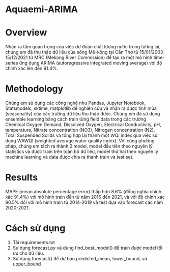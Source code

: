# Aquaemi-ARIMA
# Overview
Nhận ra tầm quan trọng của việc dự đoán chất lượng nước trong tương lai, chúng em đã thu thập dữ liệu của sông Mê-kông tại Cần Thơ từ 15/01/2003-15/12/2021 từ MRC (Mekong River Commission) để tạo ra một mô hình time-series ứng dụng ARIMA (autoregressive integrated moving average) với độ chính xác lên đến 91.4%.

# Methodology
Chúng em sử dụng các công nghệ như Pandas, Jupyter Notebook, Statsmodels, sktime, matplotlib để nghiên cứu và nhận ra được tính mùa (seasonality) của các trường dữ liệu thu thập được. Chúng em đã sử dụng ensemble learning bằng cách train từng field data trong các trường Chemical Oxygen Demand, Dissolved Oxygen, Electrical Conductivity, pH, temperature, Nitrate concentration (NO3), Nitrogen concentration (N2), Total Suspended Solids và tổng hợp lại thành một WQI index qua việc sử dụng WAWQI (weighted average water quality index). Với cùng phương pháp, chúng em tách ra thành 2 model, model đầu tiên theo nguyên lý statistics và được train trên toàn bộ dữ liệu, model thứ hai theo nguyên lý machine learning và data được chia ra thành train và test set.

# Results
MAPE (mean absolute percentage error) thấp hơn 8.6% (đồng nghĩa chính xác 91.4%) với mô hình train đến từ năm 2016 đến 2021, và với độ chính xác 90.5% đối với mô hình train từ 2014-2019 và test dựa vào forecast các năm 2020-2021. 

# Cách sử dụng
1. Tải requirements.txt
2. Sử dụng forecast.py và dùng find_best_model() để train được model tối ưu cho dữ liệu.
3. Sử dụng forecast() để dự báo predicted_mean, lower_bound, và upper_bound
